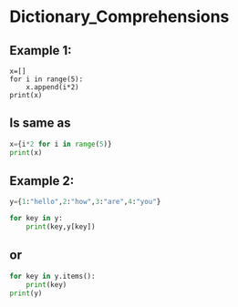 # Dictionary_Comprehensions


## Example 1:

```pyton
x=[]
for i in range(5):
    x.append(i*2)
print(x)
```

## Is same as 

```python
x={i*2 for i in range(5)}
print(x) 
```

## Example 2:

```python
y={1:"hello",2:"how",3:"are",4:"you"}

for key in y:
    print(key,y[key])
```

## or

```python
for key in y.items():
    print(key)
print(y)
```